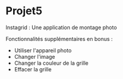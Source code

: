 # Projet5
Instagrid : Une application de montage photo

Fonctionnalités supplémentaires en bonus :

- Utiliser l'appareil photo
- Changer l'image
- Changer la couleur de la grille
- Effacer la grille
